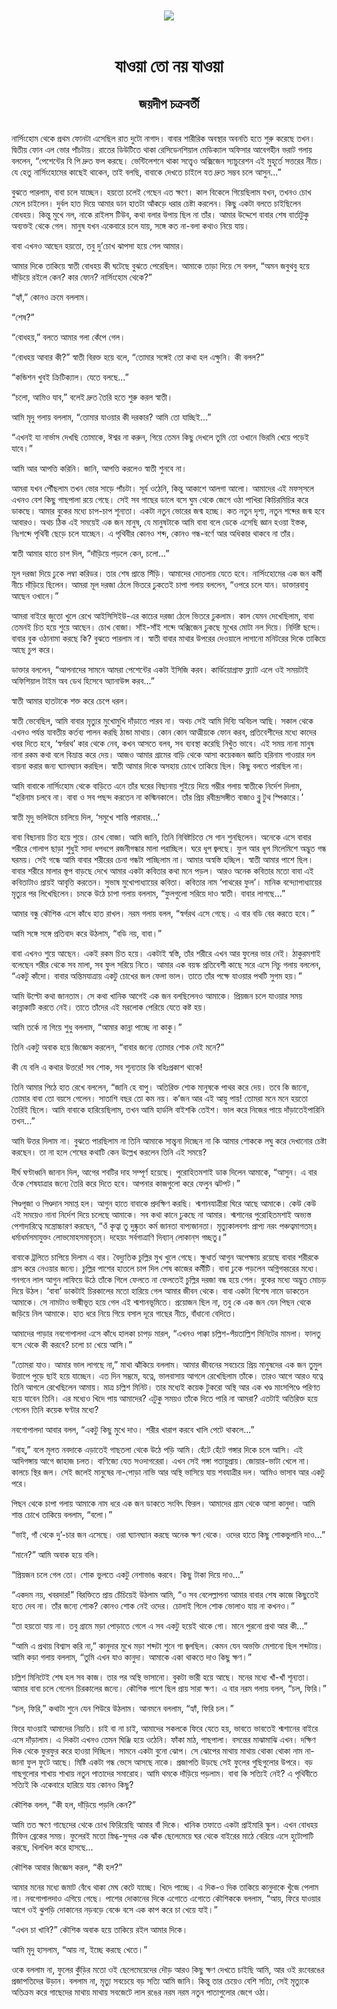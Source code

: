 <div align=center> <img src="../../metadata/images/rabibasariya/যাওয়া-তো-নয়-যাওয়া-জয়দীপ-চক্রবর্তী.jpg" align="center"></div><br><h1 align=center>যাওয়া তো নয় যাওয়া</h1>
<h2 align=center>জয়দীপ চক্রবর্তী</h2><br>নার্সিংহোম থেকে প্রথম ফোনটা এসেছিল রাত দুটো নাগাদ। বাবার শারীরিক অবস্থার অবনতি হতে শুরু করেছে তখন। দ্বিতীয় ফোন এল ভোর পাঁচটায়। রাতের ডিউটিতে থাকা রেসিডেনশিয়াল মেডিক্যাল অফিসার আবেগহীন ভরাট গলায় বললেন, “পেশেন্টের বি পি দ্রুত ফল করছে। ভেন্টিলেশনে থাকা সত্ত্বেও অক্সিজেন স্যাচুরেশন এই মুহূর্তে সত্তরের নীচে। যে হেতু নার্সিংহোমের কাছেই থাকেন, তাই বলছি, বাবাকে দেখতে চাইলে যত দ্রুত সম্ভব চলে আসুন...”

বুঝতে পারলাম, বাবা চলে যাচ্ছেন। হয়তো চলেই গেছেন এত ক্ষণে। কাল বিকেলে গিয়েছিলাম যখন, তখনও চোখ মেলে চাইলেন। দুর্বল হাত দিয়ে আমার ডান হাতটা আঁকড়ে ধরার চেষ্টা করলেন। কিছু একটা বলতে চাইছিলেন বোধহয়। কিন্তু মুখে নল, নাকে রাইলস টিউব, কথা বলার উপায় ছিল না তাঁর। আমার উদ্দেশে বাবার শেষ বার্তাটুকু অব্যক্তই থেকে গেল। মানুষ যখন একেবারে চলে যায়, সঙ্গে কত না-বলা কথাও নিয়ে যায়।

বাবা এখনও আছেন হয়তো, তবু দু’চোখ ঝাপসা হয়ে গেল আমার।

আমার দিকে তাকিয়ে স্বাতী বোধহয় কী ঘটেছে বুঝতে পেরেছিল। আমাকে তাড়া দিয়ে সে বলল, “অমন জবুথবু হয়ে দাঁড়িয়ে রইলে কেন? কার ফোন? নার্সিংহোম থেকে?”

“হ্যাঁ,” কোনও ক্রমে বললাম।

“শেষ?”

“বোধহয়,” বলতে আমার গলা কেঁপে গেল।

“বোধহয় আবার কী?” স্বাতী বিরক্ত হয়ে বলে, “তোমার সঙ্গেই তো কথা হল এক্ষুনি। কী বলল?”

“কন্ডিশন খুবই ক্রিটিক্যাল। যেতে বলছে...”

“চলো, আমিও যাব,” বলেই দ্রুত তৈরি হতে শুরু করল স্বাতী।

আমি মৃদু গলায় বললাম, “তোমার যাওয়ার কী দরকার? আমি তো যাচ্ছিই...”

“এখনই যা নার্ভাস দেখছি তোমাকে, ঈশ্বর না করুন, গিয়ে তেমন কিছু দেখলে তুমি তো ওখানে ভিরমি খেয়ে পড়েই যাবে।”

আমি আর আপত্তি করিনি। জানি, আপত্তি করলেও স্বাতী শুনবে না।

আমরা যখন পৌঁছলাম তখন ভোর সাড়ে পাঁচটা। সূর্য ওঠেনি, কিন্তু আকাশে আলগা আলো। আমাদের এই মফস্‌সলে এখনও বেশ কিছু গাছপালা রয়ে গেছে। সেই সব গাছের ডালে বসে ঘুম থেকে জেগে ওঠা পাখিরা কিচিরমিচির করে ডাকছে। আমার বুকের মধ্যে চাপ-চাপ শূন্যতা। একটা নতুন ভোরের জন্ম হচ্ছে। কত নতুন দৃশ্য, নতুন শব্দের জন্ম হবে আবারও। অথচ ঠিক এই সময়েই এক জন মানুষ, যে মানুষটাকে আমি বাবা বলে ডেকে এসেছি জ্ঞান হওয়া ইস্তক, নিঃশব্দে পৃথিবী ছেড়ে চলে যাচ্ছেন। এ পৃথিবীর কোনও শব্দ, কোনও গন্ধ-বর্ণে আর অধিকার থাকবে না তাঁর।

স্বাতী আমার হাতে চাপ দিল, “দাঁড়িয়ে পড়লে কেন, চলো...”

মূল দরজা দিয়ে ঢুকে লম্বা করিডর। তার শেষ প্রান্তে সিঁড়ি। আমাদের দোতলায় যেতে হবে। নার্সিংহোমের এক জন কর্মী নীচে দাঁড়িয়ে ছিলেন। আমরা মূল দরজা ঠেলে ভিতরে ঢুকতেই চাপা গলায় বললেন, “ওপরে চলে যান। ডাক্তারবাবু আছেন ওখানে।”

আমরা বাইরে জুতো খুলে রেখে আইসিসিইউ-এর কাচের দরজা ঠেলে ভিতরে ঢুকলাম। কাল যেমন দেখেছিলাম, বাবা তেমনই চিত হয়ে শুয়ে আছেন। চোখ বোজা। সাঁই-সাঁই শব্দে অক্সিজেন ঢুকছে মুখের মোটা নল দিয়ে। নির্দিষ্ট ছন্দে। বাবার বুক ওঠানামা করছে কি? বুঝতে পারলাম না। স্বাতী বাবার মাথার উপরের দেওয়ালে লাগানো মনিটরের দিকে তাকিয়ে আছে চুপ করে।

ডাক্তার বললেন, “আপনাদের সামনে আমরা পেশেন্টের একটা ইসিজি করব। কার্ডিয়োগ্রাফ ফ্ল্যাট এলে ওই সময়টাই অফিশিয়াল টাইম অব ডেথ হিসেবে অ্যানাউন্স করব...”

স্বাতী আমার হাতটাকে শক্ত করে চেপে ধরল।

স্বাতী ভেবেছিল, আমি বাবার মৃত্যুর মুখোমুখি দাঁড়াতে পারব না। অথচ সেই আমি দিব্যি অবিচল আছি। সকাল থেকে এখনও পর্যন্ত যাবতীয় কর্তব্য পালন করছি ঠান্ডা মাথায়। কোন কোন আত্মীয়কে ফোন করব, প্রতিবেশীদের মধ্যে কাদের খবর দিতে হবে, ‘স্বর্গরথ’ কার থেকে নেব, কখন আসতে বলব, সব ব্যবস্থা করেছি নিখুঁত ভাবে। এই সময় নানা মানুষ নানা রকম কথা বলে বিভ্রান্ত করে দেয়। আজও আমার গ্রামের বাড়ি থেকে আসা কয়েকজন জ্ঞাতি হরিনাম গাওয়ার দল বায়না করার জন্য ঘ্যানঘ্যান করছিল। স্বাতী আমার দিকে অসহায় চোখে তাকিয়ে ছিল। কিছু বলতে পারছিল না।

আমি বাবাকে নার্সিংহোম থেকে বাড়িতে এনে তাঁর ঘরের বিছানায় শুইয়ে দিয়ে গম্ভীর গলায় স্বাতীকে নির্দেশ দিলাম, “হরিনাম চলবে না। বাবা ও সব পছন্দ করতেন না কস্মিনকালে। তাঁর প্রিয় রবীন্দ্রসঙ্গীত বাজাও ব্লু টুথ স্পিকারে।’

স্বাতী মৃদু ভলিউমে চালিয়ে দিল, ‘সমুখে শান্তি পারাবার...’

বাবা বিছানায় চিত হয়ে শুয়ে। চোখ বোজা। আমি জানি, তিনি নিবিষ্টচিত্তে সে গান শুনছিলেন। অনেকে এসে বাবার শরীরে গোলাপ ছাড়া শুধুই সাদা ধপধপে রজনীগন্ধার মালা পরাচ্ছিল। ঘরে ধূপ জ্বলছে। ফুল আর ধূপ মিলেমিশে অদ্ভুত গন্ধ ঘরময়। সেই গন্ধে আমি বাবার শরীরের চেনা গন্ধটা পাচ্ছিলাম না। আমার অস্বস্তি হচ্ছিল। স্বাতী আমার পাশে ছিল। বাবার শরীরে মালার স্তূপ বাড়ছে দেখে আমার একটা কবিতার কথা মনে পড়ল। আরও অনেক কবিতার মতো বাবা এই কবিতাটাও প্রায়ই আবৃত্তি করতেন। সুভাষ মুখোপাধ্যায়ের কবিতা। কবিতার নাম ‘পাথরের ফুল’। মানিক বন্দ্যোপাধ্যায়ের মৃত্যুর পর লিখেছিলেন। চমকে উঠে চাপা গলায় বললাম, “ফুলগুলো সরিয়ে দাও স্বাতী। বাবার লাগছে...”

আমার বন্ধু কৌশিক এসে কাঁধে হাত রাখল। নরম গলায় বলল, “স্বর্গরথ এসে গেছে। এ বার বডি বের করতে হবে।”

আমি সঙ্গে সঙ্গে প্রতিবাদ করে উঠলাম, “বডি নয়, বাবা।”

বাবা এখনও শুয়ে আছেন। একই রকম চিত হয়ে। একটাই স্বস্তি, তাঁর শরীরে এখন আর ফুলের ভার নেই। ঠাকুরমশাই বলেছেন শরীর থেকে সব মালা, সব ফুল সরিয়ে নিতে। আমার এক বয়স্ক প্রতিবেশী কাছে সরে এসে নিচু গলায় বললেন, “একটু কাঁদো। বাবার অন্তিমযাত্রায় একটু চোখের জল ফেলা ভাল। তাতে তাঁর পক্ষে যাওয়ার পথটি সুগম হয়।”

আমি উল্টো কথা জানতাম। সে কথা খানিক আগেই এক জন বলছিলেনও আমাকে। প্রিয়জন চলে যাওয়ার সময় কান্নাকাটি করতে নেই। তাতে তাঁদের এই মরলোক পেরিয়ে যেতে কষ্ট হয়।

আমি তর্কে না গিয়ে শুধু বললাম, “আমার কান্না পাচ্ছে না কাকু।”

তিনি একটু অবাক হয়ে জিজ্ঞেস করলেন, “বাবার জন্যে তোমার শোক নেই মনে?”

কী যে বলি এ কথার উত্তরে! সব শোক, সব শূন্যতার কি বহিঃপ্রকাশ থাকে!

তিনি আমার পিঠে হাত রেখে বললেন, “জানি হে বাপু। অতিরিক্ত শোক মানুষকে পাথর করে দেয়। তবে কি জানো, তোমার বাবা তো বয়সে গেলেন। সাতাশি বছর তো কম নয়। ক’জন আর এই আয়ু পায়! তোমরা মনে মনে হয়তো তৈরিই ছিলে। আমি বাবাকে হারিয়েছিলাম, তখন আমি হার্ডলি বাইশকি তেইশ। ভাল করে নিজের পায়ে দাঁড়াতেইপারিনি তখন...”

আমি উত্তর দিলাম না। বুঝতে পারছিলাম না তিনি আমাকে সান্ত্বনা দিচ্ছেন না কি আমার শোককে লঘু করে দেখানোর চেষ্টা করছেন। তা না হলে শেষের কথাটি কেন উল্লেখ করলেন তিনি এই সময়ে?

দীর্ঘ ঘণ্টাধ্বনি জানান দিল, আগের শবটির দাহ সম্পূর্ণ হয়েছে। পুরোহিতমশাই ডাক দিলেন আমাকে, “আসুন। এ বার ওঁকে শেষযাত্রার জন্যে তৈরি করে দিতে হবে। আপনার কাজগুলো করে ফেলুন ঝটপট।”

পিণ্ডপূজা ও পিণ্ডদান সমাপ্ত হল। আগুন হাতে বাবাকে প্রদক্ষিণ করছি। শ্মশানযাত্রীরা ঘিরে আছে আমাকে। কেউ কেউ এই সময়েও নানা নির্দেশ দিয়ে চলেছে আমাকে। সব কথা কানে ঢুকছে না আমার। শ্মশানের পুরোহিতমশাই অভ্যস্ত পেশাদারিত্বে মন্ত্রোচ্চারণ করছেন, “ওঁ কৃত্বা তু দুষ্কৃতং কর্ম জানতা বাপ্যজানতা। মৃত্যুকালবশং প্রাপ্য নরং পঞ্চত্বমাগতম্‌॥ ধর্মাধর্মসমাযুক্তং লোভমোহসমাবৃতম্‌। দহেয়ং সর্বগাত্রাণি দিব্যান্‌ লোকান্‌স গচ্ছতু॥”

বাবাকে ট্রলিতে চাপিয়ে দিলাম এ বার। বৈদ্যুতিক চুল্লির মুখ খুলে গেছে। ক্ষুধার্ত আগুন অপেক্ষায় রয়েছে বাবার শরীরকে গ্রাস করে নেওয়ার জন্যে। চুল্লির পাশের হাতলে চাপ দিল শেষ কাজের কর্মীটি। বাবা ঢুকে পড়লেন অগ্নিগহ্বরের মধ্যে। গনগনে লাল আগুন লাফিয়ে উঠে তাঁকে গিলে ফেলতে না ফেলতেই চুল্লির দরজা বন্ধ হয়ে গেল। বুকের মধ্যে অদ্ভুত মোচড় দিয়ে উঠল। ‘বাবা’ ডাকটাই চিরকালের মতো হারিয়ে গেল আমার জীবন থেকে। বাবা একটা বিশেষ নামে ডাকতেন আমাকে। সে নামটাও ভস্মীভূত হয়ে গেল এই শ্মশানভূমিতে। প্রয়োজন ছিল না, তবু কে এক জন যেন পিছন থেকে জড়িয়ে নিল আমাকে। হাত ধরে নিয়ে গিয়ে বসাল দূরে গাছের নীচে, বাঁধানো বেদিতে।

আমাদের পাড়ার নবগোপালদা এসে কাঁধে হালকা চাপড় মারল, “এখনও পাক্কা চল্লিশ-পঁয়তাল্লিশ মিনিটের মামলা। ফালতু বসে থেকে কী করবে? চলো চা খেয়ে আসি।”

“তোমরা যাও। আমার ভাল লাগছে না,” মাথা ঝাঁকিয়ে বললাম। আমার জীবনের সবচেয়ে প্রিয় মানুষদের এক জন তুমুল উত্তাপে পুড়ে ছাই হয়ে যাচ্ছেন। এত দিন সম্ভ্রমে, যত্নে, ভালবাসায় আগলে রেখেছিলাম তাঁকে। তারও আগে আরও যত্নে তিনি আগলে রেখেছিলেন আমায়। মাত্র চল্লিশ মিনিট। তার মধ্যেই কয়েক টুকরো অস্থি আর এক খণ্ড মাংসপিণ্ডে পরিণত হয়ে যাবেন তিনি। এর মধ্যেও খিদে পায় আমাদের? এটুকু সময়ও তাঁকে দিতে পারি না আমরা? এতটাই অতিরিক্ত হয়ে গেলেন তিনি কয়েক ঘণ্টার মধ্যে? 

নবগোপালদা আবার বলল, “একটু কিছু মুখে দাও। শরীর খারাপ করবে খালি পেটে থাকলে...”

“নাহ্,” বলে মূলত নবদাকে এড়াতেই গাছতলা থেকে উঠে পড়ি আমি। হেঁটে হেঁটে গঙ্গার দিকে চলে আসি। এই আদিগঙ্গায় আগে জাহাজ চলত। বাণিজ্যে যেত সওদাগরেরা। এখন সেই গঙ্গা গতায়ুপ্রায়। জোয়ার-ভাটা খেলে না। কালচে স্থির জল। সেই জলেই মানুষের না-পোড়া নাভি আর অস্থি ভাসিয়ে যায় শবযাত্রীর দল। আমিও ভাসাব আর একটু পরে।

পিছন থেকে চাপা গলায় আমাকে নাম ধরে এক জন ডাকতে সংবিৎ ফিরল। আমাদের গ্রাম থেকে আসা কানুদা। আমি শান্ত চোখে তাকিয়ে বললাম, “বলো।”

“ভাই, গাঁ থেকে দু’-চার জন এসেছে। ওরা ঘ্যানঘ্যান করছে অনেক ক্ষণ থেকে। ওদের হাতে কিছু শোকভুলানি দাও...”

“মানে?” আমি অবাক হয়ে বলি।

“প্রিয়জন চলে গেল তো। শোক ভুলতে একটু নেশাভাঙ করবে। কিছু টাকা দিয়ে দাও...”

“একদম নয়, খবরদার!” বিরক্তিতে প্রায় চেঁচিয়েই উঠলাম আমি, “ও সব বেলেল্লাপনা আমার বাবার শেষ কাজে কিছুতেই হতে দেব না। তাঁর জন্যে শোক? কোনও শোক নেই ওদের। চোলাই গিলে শোক ভোলাও যায় না কখনও।”

“তা হয়তো যায় না। তবু গ্রামে মড়া পোড়াতে গেলে এ সব একটু হয়েই থাকে গো। মানে পুরনো প্রথা আর কী...”

“আমি এ প্রথায় বিশ্বাস করি না,” কানুদার মুখে মড়া শব্দটা শুনে গা জ্বলছিল। কেমন যেন অভক্তি মেশানো ছিল শব্দটায়। আমি কড়া গলায় বললাম, “তুমি এখন যাও কানুদা। আমাকে একা থাকতে দাও কিছু ক্ষণ।”

চল্লিশ মিনিটেই শেষ হল সব কাজ। তার পর অস্থি ভাসানো। বুকটা ভারী হয়ে আছে। মনের মধ্যে খাঁ-খাঁ শূন্যতা। আমার বাবা চলে গেলেন চিরকালের জন্যে। কৌশিক পাশে ছিল প্রায় সারা ক্ষণ। এ বার নরম গলায় বলল, “চল, ফিরি।”

“চল, ফিরি,” কথাটা শুনে যেন শিউরে উঠলাম। আনমনে বললাম, “হ্যাঁ, ফিরি চল।”

ফিরে যাওয়াই আমাদের নিয়তি। চাই বা না চাই, আমাদের সকলকে ফিরে যেতে হয়, ভাবতে ভাবতেই শ্মশানের বাইরে এসে দাঁড়ালাম। এ দিকটা এখনও তেমন ঘিঞ্জি হয়ে ওঠেনি। ফাঁকা মাঠ, গাছপালা। বসন্তের মাঝামাঝি এখন। দক্ষিণ দিক থেকে ফুরফুর করে হাওয়া দিচ্ছিল। সামনে একটা বুনো ঝোপ। সে ঝোপের মাথায় মাথায় থোকা থোকা নাম না-জানা ফুল ফুটে আছে। মিষ্টি একটা গন্ধ ভেসে আসছে নাকে। প্রজাপতি উড়ছে সেই ফুলের গুছিগুলোর উপরে। বড় গাছগুলোর শাখায় শাখায় নতুন পাতাদের সমারোহ। আমি থমকে দাঁড়িয়ে পড়লাম। বাবা কি সত্যিই নেই? এ পৃথিবীতে সত্যিই কি একেবারে হারিয়ে যায় কোনও কিছু?

কৌশিক বলল, “কী হল, দাঁড়িয়ে পড়লি কেন?”

আমি তত ক্ষণে গাছেদের থেকে চোখ ফিরিয়েছি আমার বাঁ দিকে। খানিক তফাতে একটা প্রাইমারি স্কুল। এখন বোধহয় টিফিন ব্রেকের সময়। ফুলেরই মতো স্নিগ্ধ-সুন্দর এক ঝাঁক ছেলেমেয়ে ঘর থেকে বাইরের মাঠে বেরিয়ে এসে হুটোপাটি করছে, খিলখিল করে হাসছে...

কৌশিক আবার জিজ্ঞেস করল, “কী হল?”

আমার মনের মধ্যে জমাট বেঁধে থাকা মেঘ কেটে যাচ্ছে। খিদে পাচ্ছে। এ দিক-ও দিক তাকিয়ে কানুদাকে খুঁজে পেলাম না। নবগোপালদাও এগিয়ে গেছে। পাশের দোকানের দিকে এগোতে এগোতে কৌশিককে বললাম, “আয়, ফিরে যাওয়ার আগে ওই ঝুপড়ি দোকানের নড়বড়ে বেঞ্চে বসে এক কাপ করে চা খেয়ে যাই।”

“এখন চা খাবি?” কৌশিক অবাক হয়ে তাকিয়ে রইল আমার দিকে।

আমি মৃদু হাসলাম, “আয় না, ইচ্ছে করছে খেতে।”

ওকে বললাম না, ফুলের কুঁড়ির মতো ওই ছেলেমেয়েদের দৌড় আরও কিছু ক্ষণ দেখতে চাইছি আমি, আর ওই রংবেরঙের প্রজাপতিদের উড়ান। বললাম না, মৃত্যু সবচেয়ে বড় সত্যি আমি জানি। কিন্তু তার চেয়েও বেশি সত্যি, সেই মৃত্যুকে অতিক্রম করে গাছেদের মাথায় মাথায় সবজেটে লাল রঙের নরম নরম নতুন পাতাগুলোর জেগে ওঠা।